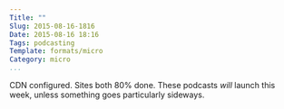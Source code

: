 ```yaml
---
Title: ""
Slug: 2015-08-16-1816
Date: 2015-08-16 18:16
Tags: podcasting
Template: formats/micro
Category: micro
...
```


CDN configured. Sites both 80% done. These podcasts *will* launch this week,
unless something goes particularly sideways.
